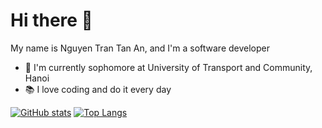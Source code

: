 # Hi there :wave:
My name is Nguyen Tran Tan An, and I'm a software developer
- :school: I'm currently sophomore at University of Transport and Community, Hanoi
- :books: I love coding and do it every day

[![GitHub stats](https://github-readme-stats.vercel.app/api?username=annguyen-it&hide=issues&count_private=true&line_height=28&show_icons=true&theme=tokyonight)](https://github.com/anuraghazra/github-readme-stats)
[![Top Langs](https://github-readme-stats.vercel.app/api/top-langs/?username=annguyen-it&exclude_repo=lazy-startup-script,github-stat-generator&hide_title=true&layout=compact&langs_count=10)](https://github.com/anuraghazra/github-readme-stats)
<!--
[![Wakatime stats](https://github-readme-stats.vercel.app/api/wakatime?username=annguyen_it&langs_count=5&custom_title=Last%20Two%20Weeks%20Wakatime%20Stats)](https://github.com/anuraghazra/github-readme-stats) 
-->
